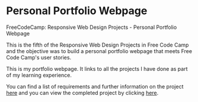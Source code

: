# Personal Portfolio Webpage
FreeCodeCamp: Responsive Web Design Projects - Personal Portfolio Webpage

This is the fifth of the Responsive Web Design Projects in Free Code Camp and the objective was to build a personal portfolio webpage that meets Free Code Camp's user stories.

This is my portfolio webpage. It links to all the projects I have done as part of my learning experience.

You can find a list of requirements and further information on the project [here](https://learn.freecodecamp.org/responsive-web-design/responsive-web-design-projects/build-a-personal-portfolio-webpage) and you can view the completed project by clicking [here](http://monbird.com).